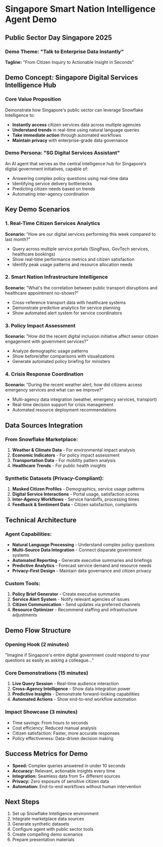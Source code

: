 # Singapore Smart Nation Intelligence Agent Demo
## Public Sector Day Singapore 2025

### Demo Theme: "Talk to Enterprise Data Instantly"
**Tagline:** "From Citizen Inquiry to Actionable Insight in Seconds"

## Demo Concept: Singapore Digital Services Intelligence Hub

### Core Value Proposition
Demonstrate how Singapore's public sector can leverage Snowflake Intelligence to:
- **Instantly access** citizen services data across multiple agencies
- **Understand trends** in real-time using natural language queries
- **Take immediate action** through automated workflows
- **Maintain privacy** with enterprise-grade data governance

### Demo Persona: "SG Digital Services Assistant"
An AI agent that serves as the central intelligence hub for Singapore's digital government initiatives, capable of:
- Answering complex policy questions using real-time data
- Identifying service delivery bottlenecks
- Predicting citizen needs based on trends
- Automating inter-agency coordination

## Key Demo Scenarios

### 1. Real-Time Citizen Services Analytics
**Scenario:** "How are our digital services performing this week compared to last month?"
- Query across multiple service portals (SingPass, GovTech services, healthcare bookings)
- Show real-time performance metrics and citizen satisfaction
- Identify peak usage patterns and resource allocation needs

### 2. Smart Nation Infrastructure Intelligence
**Scenario:** "What's the correlation between public transport disruptions and healthcare appointment no-shows?"
- Cross-reference transport data with healthcare systems
- Demonstrate predictive analytics for service planning
- Show automated alert system for service coordinators

### 3. Policy Impact Assessment
**Scenario:** "How did the recent digital inclusion initiative affect senior citizen engagement with government services?"
- Analyze demographic usage patterns
- Show before/after comparisons with visualizations
- Generate automated policy briefing for ministers

### 4. Crisis Response Coordination
**Scenario:** "During the recent weather alert, how did citizens access emergency services and what can we improve?"
- Multi-agency data integration (weather, emergency services, transport)
- Real-time decision support for crisis management
- Automated resource deployment recommendations

## Data Sources Integration

### From Snowflake Marketplace:
1. **Weather & Climate Data** - For environmental impact analysis
2. **Economic Indicators** - For policy impact assessment
3. **Transportation Data** - For mobility pattern analysis
4. **Healthcare Trends** - For public health insights

### Synthetic Datasets (Privacy-Compliant):
1. **Masked Citizen Profiles** - Demographics, service usage patterns
2. **Digital Service Interactions** - Portal usage, satisfaction scores
3. **Inter-Agency Workflows** - Service handoffs, processing times
4. **Feedback & Sentiment Data** - Citizen satisfaction, complaints

## Technical Architecture

### Agent Capabilities:
- **Natural Language Processing** - Understand complex policy questions
- **Multi-Source Data Integration** - Connect disparate government systems
- **Automated Reporting** - Generate executive summaries and briefings
- **Predictive Analytics** - Forecast service demand and resource needs
- **Privacy-First Design** - Maintain data governance and citizen privacy

### Custom Tools:
1. **Policy Brief Generator** - Create executive summaries
2. **Service Alert System** - Notify relevant agencies of issues
3. **Citizen Communication** - Send updates via preferred channels
4. **Resource Optimizer** - Recommend staffing and infrastructure adjustments

## Demo Flow Structure

### Opening Hook (2 minutes)
"Imagine if Singapore's entire digital government could respond to your questions as easily as asking a colleague..."

### Core Demonstrations (15 minutes)
1. **Live Query Session** - Real-time audience interaction
2. **Cross-Agency Intelligence** - Show data integration power
3. **Predictive Insights** - Demonstrate forward-looking capabilities
4. **Automated Actions** - Show end-to-end workflow automation

### Impact Showcase (3 minutes)
- Time savings: From hours to seconds
- Cost efficiency: Reduced manual analysis
- Citizen satisfaction: Faster, more accurate responses
- Policy effectiveness: Data-driven decision making

## Success Metrics for Demo
- **Speed:** Complex queries answered in under 10 seconds
- **Accuracy:** Relevant, actionable insights every time
- **Integration:** Seamless data from 5+ different sources
- **Privacy:** Zero exposure of sensitive citizen data
- **Automation:** End-to-end workflows without human intervention

## Next Steps
1. Set up Snowflake Intelligence environment
2. Integrate marketplace data sources
3. Generate synthetic datasets
4. Configure agent with public sector tools
5. Create compelling demo scenarios
6. Prepare presentation materials
